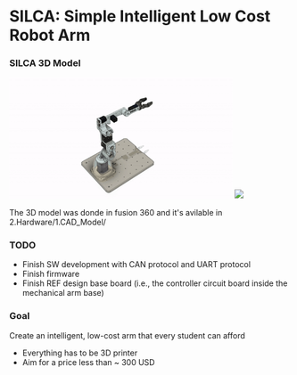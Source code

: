 # SILCA: Simple Intelligent Low Cost Robot Arm 

### SILCA 3D Model
<img src="3.Images/silca.gif" width="400"/>  <img src="output/mot_test_8.gif" width="400"/> 

The 3D model was donde in fusion 360 and it's avilable in 2.Hardware/1.CAD_Model/

### TODO
  - Finish SW development with CAN protocol and UART protocol
  - Finish firmware 
  - Finish REF design base board (i.e., the controller circuit board inside the mechanical arm base)

### Goal 
 Create an intelligent, low-cost arm that every student can afford
  - Everything has to be 3D printer
  - Aim for a price less than ~ 300 USD


